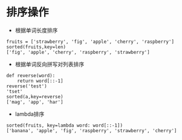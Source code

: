 # 排序操作
- 根据单词长度排序
```
fruits = ['strawberry', 'fig', 'apple', 'cherry', 'raspberry']
sorted(fruits,key=len)
['fig', 'apple', 'cherry', 'raspberry', 'strawberry']
```

- 根据单词反向拼写对列表排序
```
def reverse(word):
	return word[::-1]
reverse('test')
'tset'
sorted(a,key=reverse)
['mag', 'app', 'har']
```

- lambda排序
```
sorted(fruits, key=lambda word: word[::-1])
['banana', 'apple', 'fig', 'raspberry', 'strawberry', 'cherry']

```
